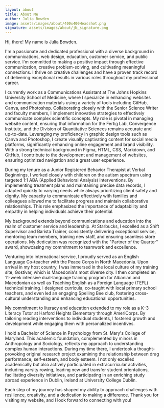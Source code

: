 ```yaml
---
layout: about
title: About Me
author: Julia Bowden
image: assets/images/about/400x400Headshot.png
signature: assets/images/about/jb_signature.png
---
```


Hi, there! My name is Julia Bowden.

I'm a passionate and dedicated professional with a diverse background in communications, web design, education, customer service, and public service. I'm committed to making a positive impact through effective communication, creative problem-solving, and cultivating meaningful connections. I thrive on creative challenges and have a proven track record of delivering exceptional results in various roles throughout my professional career.

I currently work as a Communications Assistant at The Johns Hopkins University School of Medicine, where I specialize in enhancing websites and communication materials using a variety of tools including GitHub, Canva, and Photoshop. Collaborating closely with the Senior Science Writer and faculty members, I implement innovative strategies to effectively communicate complex scientific concepts. My role is pivotal in managing website content, ensuring that information for the Fertig Lab, Convergence Institute, and the Division of Quantitative Sciences remains accurate and up-to-date. Leveraging my proficiency in graphic design tools such as Canva and Photoshop, I create visually captivating content for social media platforms, significantly enhancing online engagement and brand visibility. With a strong technical background in Figma, HTML, CSS, Markdown, and GitHub, I contribute to the development and management of websites, ensuring optimized navigation and a great user experience.

During my tenure as a Junior Registered Behavior Therapist at Verbal Beginnings, I worked closely with children on the autism spectrum using targeted 1:1 ABA (Applied Behavioral Analysis) interventions. By implementing treatment plans and maintaining precise data records, I adapted quickly to varying needs while always prioritizing client safety and dignity. My capacity to communicate effectively with families and colleagues allowed me to facilitate progress and maintain collaborative relationships. This role emphasized the importance of adaptability and empathy in helping individuals achieve their potential.

My background extends beyond communications and education into the realm of customer service and leadership. At Starbucks, I excelled as a Shift Supervisor and Barista Trainer, consistently delivering exceptional service, mentoring team members, training new staff, and ensuring seamless store operations. My dedication was recognized with the "Partner of the Quarter" award, showcasing my commitment to teamwork and excellence.

Venturing into international service, I proudly served as an English Language Co-teacher with the Peace Corps in North Macedonia. Upon arrival in my host country, I was immersed in the local culture of my training site, Gostivar, which is Macedonia's most diverse city. I then completed an 11-week intensive dual-language training program for Albanian and Macedonian as well as Teaching English as a Foreign Language (TEFL) technical training. I designed curricula, co-taught with local primary school teachers, and even led an engaging Spelling Bee club, fostering cross-cultural understanding and enhancing educational opportunities.

My commitment to literacy and education extended to my role as a K–3 Literacy Tutor at Harford Heights Elementary through AmeriCorps. By tailoring reading interventions to individual students, I fostered growth and development while engaging them with personalized incentives.

I hold a Bachelor of Science in Psychology from St. Mary's College of Maryland. This academic foundation, complemented by minors in Anthropology and Sociology, reflects my approach to understanding complex human interactions. During my time there, I undertook a thought-provoking original research project examining the relationship between drag performance, self-esteem, and body esteem. I not only excelled academically but also actively participated in extracurricular activities, including varsity rowing, leading new and transfer student orientations, facilitating diversity initiatives, and participating in an enriching study abroad experience in Dublin, Ireland at University College Dublin.

Each step of my journey has shaped my ability to approach challenges with resilience, creativity, and a dedication to making a difference. Thank you for visiting my website, and I look forward to connecting with you!
